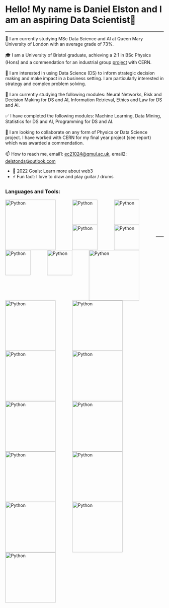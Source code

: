 # Hello! My name is Daniel Elston and I am an aspiring Data Scientist👋
---
👋 I am currently studying MSc Data Science and AI at Queen Mary University of London with an average grade of 73%.<br/>
<br/>
🎓 I am a University of Bristol graduate, achieving a 2:1 in BSc Physics (Hons) and a commendation for an industrial group [project][project] with CERN.<br/>
<br/>
👀 I am interested in using Data Science (DS) to inform strategic decision making and make impact in a business setting. I am particularly interested in strategy and complex problem solving.<br/>
<br/>
🌱 I am currently studying the following modules: Neural Networks, Risk and Decision Making for DS and AI, Information Retrieval, Ethics and Law for DS and AI.<br/>
<br/>
✅	I have completed the following modules: Machine Learning, Data Mining, Statistics for DS and AI, Programming for DS and AI.<br/>
<br/>
💞️ I am looking to collaborate on any form of Physics or Data Science project. I have worked with CERN for my final year project (see report) which was awarded a commendation.<br/><br/>
📫 How to reach me, email1: ec21024@qmul.ac.uk, email2: delstonds@outlook.com<br/>

- 🥅 2022 Goals: Learn more about web3
- ⚡ Fun fact: I love to draw and play guitar / drums

### Languages and Tools:


<img align="left" alt="Python" width="160px" src="https://www.python.org/static/img/python-logo@2x.png" style="padding-right:50px;" />
<img align="left" alt="Python" width="80px" src="https://upload.wikimedia.org/wikipedia/commons/thumb/3/38/Jupyter_logo.svg/883px-Jupyter_logo.svg.png" style="padding-right:50px;"/>
<img align="left" alt="Python" width="80px" src="https://www.latex-project.org/img/latex-project-logo.svg" style="padding-right:50px;" /> 
<img align="left" alt="Python" width="80px" src="https://banner2.cleanpng.com/20180703/yrf/kisspng-matlab-simulink-signal-processing-programming-lang-cube-island-online-survival-3d-5b3b394d2f1946.2068935715306079491929.jpg" style="padding-right:50px;" />
<img align="left" alt="Python" width="80px" src="https://images.ctfassets.net/nrgyaltdicpt/6qSXAo1CYEeBn5RkKLOR64/19c74bfb9a32772e353ff25c6f0070f5/ologo_square_colour_light_bg.png" style="padding-right:50px;" />
<img align="left" alt="Python" width="80px" src="http://www.eecs.qmul.ac.uk/~martin/agena-logo.jpg" style="padding-right:50px;" />
<img align="left" alt="Python" width="80px" src="https://pandas.pydata.org/static/img/pandas_white.svg" style="padding-right:50px;"/>
<img align="left" alt="Python" width="160px" src="https://numpy.org/images/logo.svg" style="padding-right:50px;"/>
<img align="left" alt="Python" width="160px" src="https://matplotlib.org/_static/images/logo2.svg" style="padding-right:50px;"/>
<img align="left" alt="Python" width="160px" src="https://e7.pngegg.com/pngimages/905/45/png-clipart-scikit-learn-python-scikit-logo-brand-learning-text-computer-thumbnail.png" style="padding-right:50px;"/>
<img align="left" alt="Python" width="160px" src="https://seaborn.pydata.org/_static/logo-wide-lightbg.svg" style="padding-right:50px;"/><br/>
<br/>
<img align="left" alt="Python" width="160px" src="https://upload.wikimedia.org/wikipedia/commons/9/96/Pytorch_logo.png" style="padding-right:50px;"/>
<img align="left" alt="Python" width="160px" src="https://docs.scipy.org/doc/scipy/_static/logo.svg" style="padding-right:50px;"/>
<img align="left" alt="Python" width="160px" src="https://upload.wikimedia.org/wikipedia/commons/thumb/d/d0/Google_Colaboratory_SVG_Logo.svg/1200px-Google_Colaboratory_SVG_Logo.svg.png" style="padding-right:50px;" />
<img align="left" alt="Python" width="160px" src="https://librosa.org/doc/latest/_static/librosa_logo_text.svg" style="padding-right:50px;" /><br/>
<br/>
<img align="left" alt="Python" width="160px" src="https://download.logo.wine/logo/MySQL/MySQL-Logo.wine.png" style="padding-right:50px;" />
<img align="left" alt="Python" width="160px" src="https://miro.medium.com/max/592/1*5dQO7LHrsy3lIi2d0bgRLw.png" style="padding-right:50px;" />
<img align="left" alt="Python" width="160px" src="https://miro.medium.com/max/592/1*5dQO7LHrsy3lIi2d0bgRLw.png" style="padding-right:50px;" />
<img align="left" alt="Python" width="160px" src="https://e7.pngegg.com/pngimages/717/647/png-clipart-logo-karlovac-brand-graphic-design-font-matlab-logo-karlovac-thumbnail.png" style="padding-right:50px;" />







<br />
<br />

---

</details>

[project]: https://github.com/Daniel-Elston/LHC-Particle-Beam-Detection-for-CERN.git
